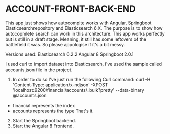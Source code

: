 # ACCOUNT-FRONT-BACK-END

This app just shows how autocomplte works with Angular, Springboot Elasticsearchrepository and Elasticsearch 6.X.
The purpose is to show how autocopmlete search can work in this architecture. 
This app works perfectly but is still in a draft stage.
Meaning, it still has some leftovers of the battlefield it was. 
So please appologise if it's a bit messy. 



Versions used:
Elasticsearch 6.2.2
Angular 8
Springboot 2.0.1

I used curl to import dataset into Elasticsearch, i've used the sample called accounts.json file in the project.

1. In order to do so I've just run the following Curl command: curl -H 'Content-Type: application/x-ndjson' -XPOST 'localhost:9200/financial/accounts/_bulk?pretty' --data-binary @accounts.json
  - financial represents the index 
  - accounts represents the type
  That's it.
  
2. Start the Springboot backend.
3. Start the Angular 8 Frontend.
